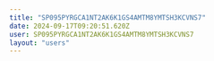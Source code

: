 ```yaml
---
title: "SP095PYRGCA1NT2AK6K1GS4AMTM8YMTSH3KCVNS7"
date: 2024-09-17T09:20:51.620Z
user: SP095PYRGCA1NT2AK6K1GS4AMTM8YMTSH3KCVNS7
layout: "users"
---
```

    